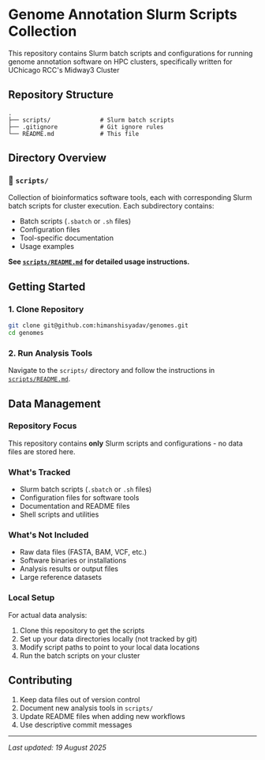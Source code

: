 # Genome Annotation Slurm Scripts Collection

This repository contains Slurm batch scripts and configurations for running genome annotation software on HPC clusters, specifically written for UChicago RCC's Midway3 Cluster

## Repository Structure

```
.
├── scripts/              # Slurm batch scripts
├── .gitignore            # Git ignore rules  
└── README.md             # This file
```

## Directory Overview

### 📁 `scripts/`
Collection of bioinformatics software tools, each with corresponding Slurm batch scripts for cluster execution. Each subdirectory contains:
- Batch scripts (`.sbatch` or `.sh` files)
- Configuration files
- Tool-specific documentation
- Usage examples

**See [`scripts/README.md`](scripts/README.md) for detailed usage instructions.**

## Getting Started

### 1. Clone Repository
```bash
git clone git@github.com:himanshisyadav/genomes.git
cd genomes
```

### 2. Run Analysis Tools
Navigate to the `scripts/` directory and follow the instructions in [`scripts/README.md`](scripts/README.md).

## Data Management

### Repository Focus
This repository contains **only** Slurm scripts and configurations - no data files are stored here.

### What's Tracked
- Slurm batch scripts (`.sbatch` or `.sh` files)
- Configuration files for software tools
- Documentation and README files
- Shell scripts and utilities

### What's Not Included
- Raw data files (FASTA, BAM, VCF, etc.)
- Software binaries or installations
- Analysis results or output files
- Large reference datasets

### Local Setup
For actual data analysis:
1. Clone this repository to get the scripts
2. Set up your data directories locally (not tracked by git)
3. Modify script paths to point to your local data locations
4. Run the batch scripts on your cluster

## Contributing

1. Keep data files out of version control
2. Document new analysis tools in `scripts/`
3. Update README files when adding new workflows
4. Use descriptive commit messages

---
*Last updated: 19 August 2025*
